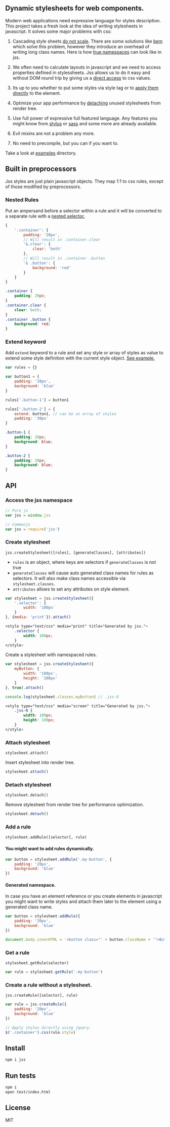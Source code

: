 ## Dynamic stylesheets for web components.

Modern web applications need expressive language for styles description. This project takes a fresh look at the idea of writing stylesheets in javascript. It solves some major problems with css:

1. Cascading style sheets [do not scale](http://www.phase2technology.com/blog/used-and-abused-css-inheritance-and-our-misuse-of-the-cascade/). There are some solutions like [bem](http://bem.info/) which solve this problem, however they introduce an overhead of writing long class names. Here is how [true namespaces](http://kof.github.io/jss/examples/namespace/index.html) can look like in jss.

1. We often need to calculate layouts in javascript and we need to access properties defined in stylessheets. Jss allows us to do it easy and without DOM round trip by giving us a [direct access](http://kof.github.io/jss/examples/commonjs/index.html) to css values.

1. Its up to you whether to put some styles via style tag or to [apply them directly](http://kof.github.io/jss/examples/jquery/index.html) to the element.

1. Optimize your app performance by [detaching](http://kof.github.io/jss/examples/simple/index.html) unused stylesheets from render tree.

1. Use full power of expressive full featured language. Any features you might know from [stylus](http://learnboost.github.io/stylus/) or [sass](http://sass-lang.com/) and some more are already available.

1. Evil mixins are not a problem any more.

1. No need to precompile, but you can if you want to.

Take a look at [examples](http://kof.github.io/jss/examples/index.html) directory.

## Built in preprocessors

Jss styles are just plain javascript objects. They map 1:1 to css rules, except of those modified by preprocessors.

### Nested Rules

Put an ampersand before a selector within a rule and it will be converted to a separate rule with a [nested selector.](http://kof.github.io/jss/examples/nested/index.html)


```javascript
{
    '.container': {
        padding: '20px',
        // Will result in .container.clear
        '&.clear': {
            clear: 'both'
        },
        // Will result in .container .button
        '& .button': {
            background: 'red'
        }
    }
}
```
```css
.container {
    padding: 20px;
}
.container.clear {
    clear: both;
}
.container .button {
    background: red;
}
```

### Extend keyword

Add `extend` keyword to a rule and set any style or array of styles as value to extend some style definition with the current style object. [See example.](http://kof.github.io/jss/examples/extend/index.html)


```javascript
var rules = {}

var button1 = {
    padding: '20px',
    background: 'blue'
}

rules['.button-1'] = button1

rules['.button-2'] = {
    extend: button1, // can be an array of styles
    padding: '30px'
}
```
```css
.button-1 {
    padding: 20px;
    background: blue;
}

.button-2 {
    padding: 30px;
    background: blue;
}
```

## API

### Access the jss namespace

```javascript
// Pure js
var jss = window.jss

// Commonjs
var jss = require('jss')
```

### Create stylesheet

`jss.createStylesheet([rules], [generateClasses], [attributes])`

- `rules` is an object, where keys are selectors if `generateClasses` is not true
- `generateClasses` will cause auto generated class names for rules as selectors. It will also make class names accessible via `stylesheet.classes`.
- `attributes` allows to set any attributes on style element.


```javascript
var stylesheet = jss.createStylesheet({
    '.selector': {
        width: '100px'
    }
}, {media: 'print'}).attach()
```

```css
<style type="text/css" media="print" title="Generated by jss.">
    .selector {
        width: 100px;
    }
</style>
```

Create a stylesheet with namespaced rules.

```javascript
var stylesheet = jss.createStylesheet({
    myButton: {
        width: '100px',
        height: '100px'
    }
}, true).attach()

console.log(stylesheet.classes.myButton) // .jss-0
```

```css
<style type="text/css" media="screen" title="Generated by jss.">
    .jss-0 {
        width: 100px;
        height: 100px;
    }
</style>
```

### Attach stylesheet

`stylesheet.attach()`

Insert stylesheet into render tree.

```javascript
stylesheet.attach()
```

### Detach stylesheet

`stylesheet.detach()`

Remove stylesheet from render tree for performance optimization.

```javascript
stylesheet.detach()
```

### Add a rule

`stylesheet.addRule([selector], rule)`

#### You might want to add rules dynamically.

```javascript
var button = stylesheet.addRule('.my-button', {
    padding: '20px',
    background: 'blue'
})
```
#### Generated namespace.

In case you have an element reference or you create elements in javascript you might want to write styles and attach them later to the element using a generated class name.

```javascript
var button = stylesheet.addRule({
    padding: '20px',
    background: 'blue'
})

document.body.innerHTML = '<button class="' + button.className + '">Button</button>'
```

### Get a rule

`stylesheet.getRule(selector)`

```javascript
var rule = stylesheet.getRule('.my-button')
```

### Create a rule without a stylesheet.

`jss.createRule([selector], rule)`

```javascript
var rule = jss.createRule({
    padding: '20px',
    background: 'blue'
})

// Apply styles directly using jquery.
$('.container').css(rule.style)
```

## Install

```bash
npm i jss
```

## Run tests

```bash
npm i
open test/index.html
```

## License

MIT
